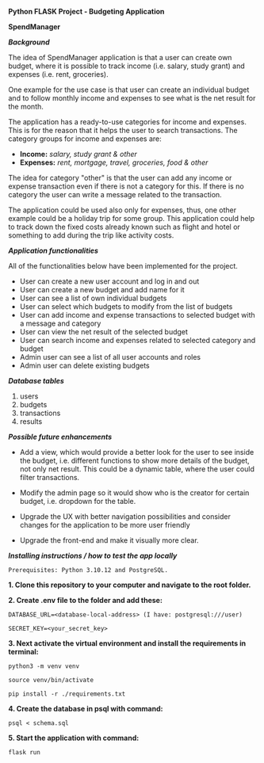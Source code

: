 **Python FLASK Project - Budgeting Application**

**SpendManager**

***Background***

The idea of SpendManager application is that a user can create own budget, where it is possible to track income (i.e. salary, study grant) and expenses (i.e. rent, groceries).

One example for the use case is that user can create an individual budget and to follow monthly income and expenses to see what is the net result for the month. 

The application has a ready-to-use categories for income and expenses. This is for the reason that it helps the user to search transactions. 
The category groups for income and expenses are:

- **Income:** *salary, study grant & other*
- **Expenses:** *rent, mortgage, travel, groceries, food & other*

The idea for category "other" is that the user can add any income or expense transaction even if there is not a category for this. If there is no category the user can write a message related to the transaction.

The application could be used also only for expenses, thus, one other example could be a holiday trip for some group. This application could help to track down the fixed costs already known such as flight and hotel or something to add during the trip like activity costs.

***Application functionalities*** 

All of the functionalities below have been implemented for the project.

- User can create a new user account and log in and out
- User can create a new budget and add name for it
- User can see a list of own individual budgets
- User can select which budgets to modify from the list of budgets
- User can add income and expense transactions to selected budget with a message and category
- User can view the net result of the selected budget
- User can search income and expenses related to selected category and budget
- Admin user can see a list of all user accounts and roles 
- Admin user can delete existing budgets

***Database tables***

1. users
2. budgets
3. transactions
4. results

***Possible future enhancements***

- Add a view, which would provide a better look for the user to see inside the budget, i.e. different functions to show more details of the budget, not only net result. This could be a dynamic table, where the user could filter transactions.

- Modify the admin page so it would show who is the creator for certain budget, i.e. dropdown for the table.

- Upgrade the UX with better navigation possibilities and consider changes for the application to be more user friendly

- Upgrade the front-end and make it visually more clear.

***Installing instructions / how to test the app locally***
```
Prerequisites: Python 3.10.12 and PostgreSQL.
```
**1. Clone this repository to your computer and navigate to the root folder.**

**2. Create .env file to the folder and add these:**
```
DATABASE_URL=<database-local-address> (I have: postgresql:///user)
```
```
SECRET_KEY=<your_secret_key>
```

**3. Next activate the virtual environment and install the requirements in terminal:**
```
python3 -m venv venv
```
```
source venv/bin/activate
```
```
pip install -r ./requirements.txt
```

**4. Create the database in psql with command:**
```
psql < schema.sql
```

**5. Start the application with command:**

```
flask run
```

